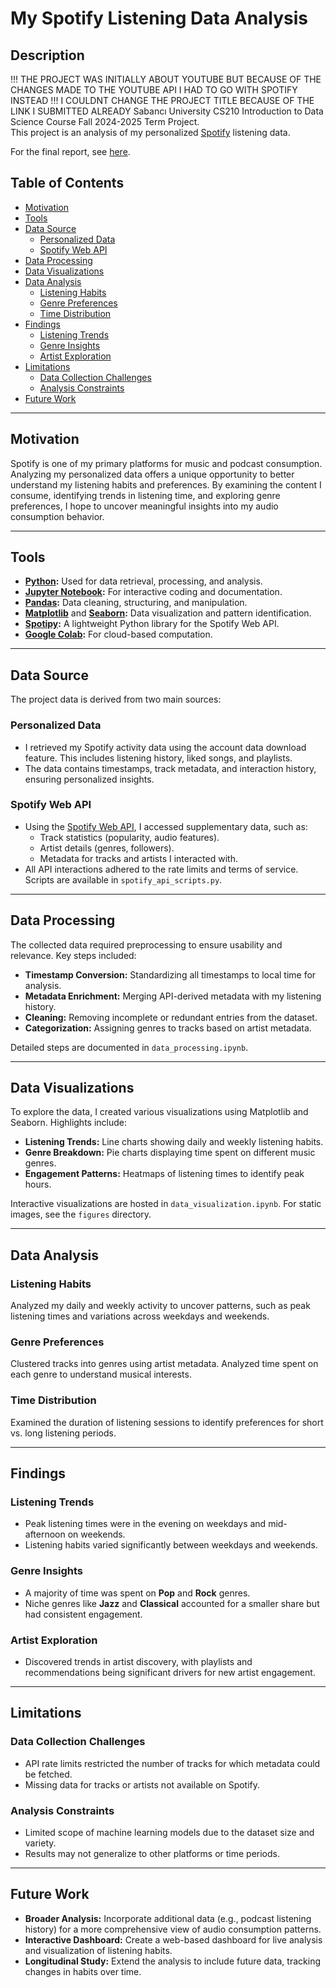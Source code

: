 # My Spotify Listening Data Analysis

## Description
!!! THE PROJECT WAS INITIALLY ABOUT YOUTUBE BUT BECAUSE OF THE CHANGES MADE TO THE YOUTUBE API I HAD TO GO WITH SPOTIFY INSTEAD
!!! I COULDNT CHANGE THE PROJECT TITLE BECAUSE OF THE LINK I SUBMITTED ALREADY
Sabancı University CS210 Introduction to Data Science Course Fall 2024-2025 Term Project.  
This project is an analysis of my personalized [Spotify](https://www.spotify.com/) listening data.

For the final report, see [here](#).

## Table of Contents

- [Motivation](#motivation)
- [Tools](#tools)
- [Data Source](#data-source)
  - [Personalized Data](#personalized-data)
  - [Spotify Web API](#spotify-web-api)
- [Data Processing](#data-processing)
- [Data Visualizations](#data-visualizations)
- [Data Analysis](#data-analysis)
  - [Listening Habits](#listening-habits)
  - [Genre Preferences](#genre-preferences)
  - [Time Distribution](#time-distribution)
- [Findings](#findings)
  - [Listening Trends](#listening-trends)
  - [Genre Insights](#genre-insights)
  - [Artist Exploration](#artist-exploration)
- [Limitations](#limitations)
  - [Data Collection Challenges](#data-collection-challenges)
  - [Analysis Constraints](#analysis-constraints)
- [Future Work](#future-work)

---

## Motivation

Spotify is one of my primary platforms for music and podcast consumption. Analyzing my personalized data offers a unique opportunity to better understand my listening habits and preferences. By examining the content I consume, identifying trends in listening time, and exploring genre preferences, I hope to uncover meaningful insights into my audio consumption behavior.

---

## Tools

- **[Python](https://www.python.org/):** Used for data retrieval, processing, and analysis.
- **[Jupyter Notebook](https://jupyter.org/):** For interactive coding and documentation.
- **[Pandas](https://pandas.pydata.org/):** Data cleaning, structuring, and manipulation.
- **[Matplotlib](https://matplotlib.org/)** and **[Seaborn](https://seaborn.pydata.org/):** Data visualization and pattern identification.
- **[Spotipy](https://spotipy.readthedocs.io/):** A lightweight Python library for the Spotify Web API.
- **[Google Colab](https://colab.research.google.com/):** For cloud-based computation.

---

## Data Source

The project data is derived from two main sources:

### Personalized Data

- I retrieved my Spotify activity data using the account data download feature. This includes listening history, liked songs, and playlists.
- The data contains timestamps, track metadata, and interaction history, ensuring personalized insights.

### Spotify Web API

- Using the [Spotify Web API](https://developer.spotify.com/documentation/web-api/), I accessed supplementary data, such as:
  - Track statistics (popularity, audio features).
  - Artist details (genres, followers).
  - Metadata for tracks and artists I interacted with.
- All API interactions adhered to the rate limits and terms of service. Scripts are available in `spotify_api_scripts.py`.

---

## Data Processing

The collected data required preprocessing to ensure usability and relevance. Key steps included:

- **Timestamp Conversion:** Standardizing all timestamps to local time for analysis.
- **Metadata Enrichment:** Merging API-derived metadata with my listening history.
- **Cleaning:** Removing incomplete or redundant entries from the dataset.
- **Categorization:** Assigning genres to tracks based on artist metadata.

Detailed steps are documented in `data_processing.ipynb`.

---

## Data Visualizations

To explore the data, I created various visualizations using Matplotlib and Seaborn. Highlights include:

- **Listening Trends:** Line charts showing daily and weekly listening habits.
- **Genre Breakdown:** Pie charts displaying time spent on different music genres.
- **Engagement Patterns:** Heatmaps of listening times to identify peak hours.

Interactive visualizations are hosted in `data_visualization.ipynb`. For static images, see the `figures` directory.

---

## Data Analysis

### Listening Habits

Analyzed my daily and weekly activity to uncover patterns, such as peak listening times and variations across weekdays and weekends.

### Genre Preferences

Clustered tracks into genres using artist metadata. Analyzed time spent on each genre to understand musical interests.

### Time Distribution

Examined the duration of listening sessions to identify preferences for short vs. long listening periods.

---

## Findings

### Listening Trends

- Peak listening times were in the evening on weekdays and mid-afternoon on weekends.
- Listening habits varied significantly between weekdays and weekends.

### Genre Insights

- A majority of time was spent on **Pop** and **Rock** genres.
- Niche genres like **Jazz** and **Classical** accounted for a smaller share but had consistent engagement.

### Artist Exploration

- Discovered trends in artist discovery, with playlists and recommendations being significant drivers for new artist engagement.

---

## Limitations

### Data Collection Challenges

- API rate limits restricted the number of tracks for which metadata could be fetched.
- Missing data for tracks or artists not available on Spotify.

### Analysis Constraints

- Limited scope of machine learning models due to the dataset size and variety.
- Results may not generalize to other platforms or time periods.

---

## Future Work

- **Broader Analysis:** Incorporate additional data (e.g., podcast listening history) for a more comprehensive view of audio consumption patterns.
- **Interactive Dashboard:** Create a web-based dashboard for live analysis and visualization of listening habits.
- **Longitudinal Study:** Extend the analysis to include future data, tracking changes in habits over time.
